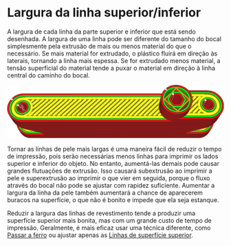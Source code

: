 Largura da linha superior/inferior
====
A largura de cada linha da parte superior e inferior que está sendo desenhada. A largura de uma linha pode ser diferente do tamanho do bocal simplesmente pela extrusão de mais ou menos material do que o necessário. Se mais material for extrudado, o plástico fluirá em direção às laterais, tornando a linha mais espessa. Se for extrudado menos material, a tensão superficial do material tende a puxar o material em direção à linha central do caminho do bocal.

<!--screenshot {
"image_path": "skin_line_width.png",
"models": [
    {
        "script": "flipper_grip.scad",
        "transformation": ["scale(0.6)"]
    }
],
"camera_position": [0, 37, 107],
"settings": {"skin_line_width": 0.8},
"layer": 300,
"colours": 64
}-->
![As linhas da pele são significativamente mais largas que as demais](../images/skin_line_width.png)

Tornar as linhas de pele mais largas é uma maneira fácil de reduzir o tempo de impressão, pois serão necessárias menos linhas para imprimir os lados superior e inferior do objeto. No entanto, aumentá-las demais pode causar grandes flutuações de extrusão. Isso causará subextrusão ao imprimir a pele e superextrusão ao imprimir o que vier em seguida, porque o fluxo através do bocal não pode se ajustar com rapidez suficiente. Aumentar a largura da linha da pele também aumentará a chance de aparecerem buracos na superfície, o que não é bonito e impede que ela seja estanque.

Reduzir a largura das linhas de revestimento tende a produzir uma superfície superior mais bonita, mas com um grande custo de tempo de impressão. Geralmente, é mais eficaz usar uma técnica diferente, como [Passar a ferro](../top_bottom/ironing_enabled.md) ou ajustar apenas as [Linhas de superfície superior](../top_bottom/roofing_line_width.md).